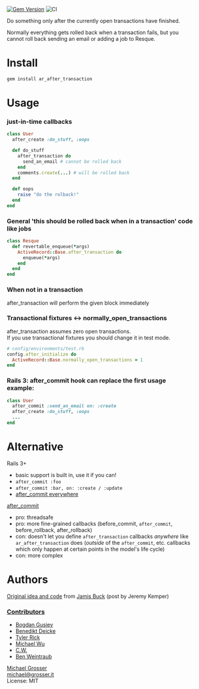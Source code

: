 [![Gem Version](https://badge.fury.io/rb/ar_after_transaction.png)](http://badge.fury.io/rb/ar_after_transaction)
![CI](https://github.com/grosser/ar_after_transaction/workflows/CI/badge.svg)

Do something only after the currently open transactions have finished.

Normally everything gets rolled back when a transaction fails, but you cannot roll back sending an email or adding a job to Resque.

Install
=======

```bash
gem install ar_after_transaction
```


Usage
=====

### just-in-time callbacks

```ruby
class User
  after_create :do_stuff, :oops

  def do_stuff
    after_transaction do
      send_an_email # cannot be rolled back
    end
    comments.create(...) # will be rolled back
  end

  def oops
    raise "do the rolback!"
  end
end
```

### General 'this should be rolled back when in a transaction' code like jobs

```ruby
class Resque
  def revertable_enqueue(*args)
    ActiveRecord::Base.after_transaction do
      enqueue(*args)
    end
  end
end
```

### When not in a transaction
after_transaction will perform the given block immediately

### Transactional fixtures <-> normally_open_transactions
after_transaction assumes zero open transactions.<br/>
If you use transactional fixtures you should change it in test mode.

```ruby
# config/environments/test.rb
config.after_initialize do
  ActiveRecord::Base.normally_open_transactions = 1
end
```

### Rails 3: after_commit hook can replace the first usage example:

```ruby
class User
  after_commit :send_an_email on: :create
  after_create :do_stuff, :oops
  ...
end
```

Alternative
===========

Rails 3+
 - basic support is built in, use it if you can!
 - `after_commit :foo`
 - `after_commit :bar, on: :create / :update`
 - [after_commit everywhere](https://dev.to/evilmartians/rails-aftercommit-everywhere--4j9g)


[after_commit](https://github.com/pat/after_commit)<br/>
 - pro: threadsafe<br/>
 - pro: more fine-grained callbacks (before_commit, `after_commit`, before_rollback, after_rollback)<br/>
 - con: doesn't let you define `after_transaction` callbacks *anywhere* like `ar_after_transaction` does (*outside* of the `after_commit`, etc. callbacks which only happen at certain points in the model's life cycle)<br/>
 - con: more complex<br/>

Authors
=======
[Original idea and code](https://rails.lighthouseapp.com/projects/8994/tickets/2991-after-transaction-patch) from [Jamis Buck](http://weblog.jamisbuck.org/) (post by Jeremy Kemper)

### [Contributors](http://github.com/grosser/ar_after_transaction/contributors)
 - [Bogdan Gusiev](http://gusiev.com)
 - [Benedikt Deicke](http://blog.synatic.net)
 - [Tyler Rick](https://github.com/TylerRick)
 - [Michael Wu](https://github.com/michaelmwu)
 - [C.W.](https://github.com/compwron)
 - [Ben Weintraub](https://github.com/benweint)

[Michael Grosser](http://grosser.it)<br/>
michael@grosser.it<br/>
License: MIT<br/>

